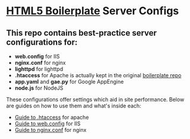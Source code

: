 # [HTML5 Boilerplate](http://html5boilerplate.com) Server Configs

## This repo contains best-practice server configurations for:

* **web.config** for IIS
* **nginx.conf** for nginx
* **lighttpd** for lighttpd
* **.htaccess** for Apache is actually kept in the original [boilerplate repo](https://github.com/paulirish/html5-boilerplate/)
* **app.yaml** and **gae.py** for Google AppEngine
* **node.js** for NodeJS

These configurations offer settings which aid in site performance. Below are guides on how to use them and what's inside each:

* [Guide to .htaccess](https://github.com/paulirish/html5-boilerplate/wiki/.htaccess) for apache
* [Guide to web.config](https://github.com/paulirish/html5-boilerplate/wiki/web.config) for IIS
* [Guide to nginx.conf](https://github.com/paulirish/html5-boilerplate/wiki/nginx.conf) for nginx
